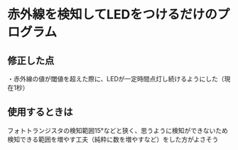 # 赤外線を検知してLEDをつけるだけのプログラム


## 修正した点

・赤外線の値が閾値を超えた際に、LEDが一定時間点灯し続けるようにした（現在1秒）


## 使用するときは

フォトトランジスタの検知範囲15°などと狭く、思うように検知ができないため
検知できる範囲を増やす工夫（純粋に数を増やすなど）をした方がよさそう
